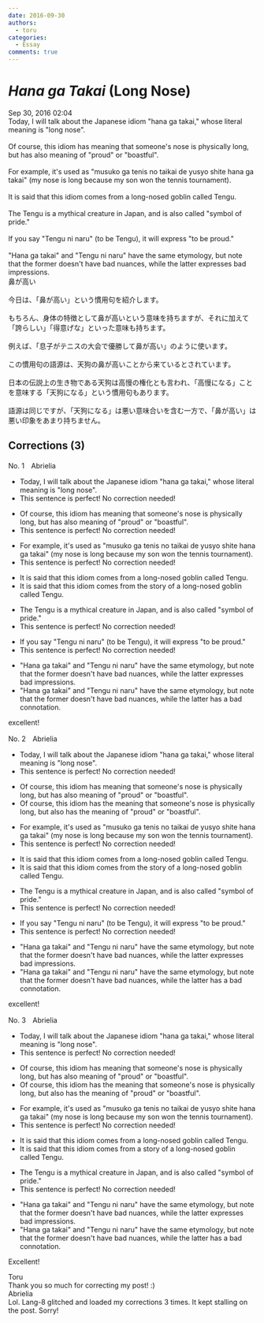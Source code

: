 ```yaml
---
date: 2016-09-30
authors:
  - toru
categories:
  - Essay
comments: true
---
```


# <strong><em>Hana ga Takai</strong></em> (Long Nose)
<div class="date">Sep 30, 2016 02:04</div>
<div id="post"><div id="body_show_ori">
Today, I will talk about the Japanese idiom "hana ga takai," whose literal meaning is "long nose".<br/><br/>Of course, this idiom has meaning that someone's nose is physically long, but has also meaning of "proud" or "boastful".<br/><br/>For example, it's used as "musuko ga tenis no taikai de yusyo shite hana ga takai" (my nose is long because my son won the tennis tournament).<br/><br/>It is said that this idiom comes from a long-nosed goblin called Tengu.<br/><br/>The Tengu is a mythical creature in Japan, and is also called "symbol of pride."<br/><br/>If you say "Tengu ni naru" (to be Tengu), it will express "to be proud."<br/><br/>"Hana ga takai" and "Tengu ni naru" have the same etymology, but note that the former doesn't have bad nuances, while the latter expresses bad impressions.
</div></div>

<!-- more -->

<div id="post_ja"><div id="body_show_mo">
鼻が高い<br/><br/>今日は、「鼻が高い」という慣用句を紹介します。<br/><br/>もちろん、身体の特徴として鼻が高いという意味を持ちますが、それに加えて「誇らしい」「得意げな」といった意味も持ちます。<br/><br/>例えば、「息子がテニスの大会で優勝して鼻が高い」のように使います。<br/><br/>この慣用句の語源は、天狗の鼻が高いことから来ているとされています。<br/><br/>日本の伝説上の生き物である天狗は高慢の権化とも言われ、「高慢になる」ことを意味する「天狗になる」という慣用句もあります。<br/><br/>語源は同じですが、「天狗になる」は悪い意味合いを含む一方で、「鼻が高い」は悪い印象をあまり持ちません。
</div></div>

## Corrections (3)
<div id="block"><div class="first_name"> No. 1　<span class="just_name">Abrielia</span></div><div id="block2">
<ul class="correction_field">
<li class="incorrect">Today, I will talk about the Japanese idiom "hana ga takai," whose literal meaning is "long nose".</li>
<li class="corrected perfect">This sentence is perfect! No correction needed!</li>
</ul>
<ul class="correction_field">
<li class="incorrect">Of course, this idiom has meaning that someone's nose is physically long, but has also meaning of "proud" or "boastful".</li>
<li class="corrected perfect">This sentence is perfect! No correction needed!</li>
</ul>
<ul class="correction_field">
<li class="incorrect">For example, it's used as "musuko ga tenis no taikai de yusyo shite hana ga takai" (my nose is long because my son won the tennis tournament).</li>
<li class="corrected perfect">This sentence is perfect! No correction needed!</li>
</ul>
<ul class="correction_field">
<li class="incorrect">It is said that this idiom comes from a long-nosed goblin called Tengu.</li>
<li class="corrected correct">
It is said that this idiom comes from the story of a long-nosed goblin called Tengu.
</li>
</ul>
<ul class="correction_field">
<li class="incorrect">The Tengu is a mythical creature in Japan, and is also called "symbol of pride."</li>
<li class="corrected perfect">This sentence is perfect! No correction needed!</li>
</ul>
<ul class="correction_field">
<li class="incorrect">If you say "Tengu ni naru" (to be Tengu), it will express "to be proud."</li>
<li class="corrected perfect">This sentence is perfect! No correction needed!</li>
</ul>
<ul class="correction_field">
<li class="incorrect">"Hana ga takai" and "Tengu ni naru" have the same etymology, but note that the former doesn't have bad nuances, while the latter expresses bad impressions.</li>
<li class="corrected correct">
"Hana ga takai" and "Tengu ni naru" have the same etymology, but note that the former doesn't have bad nuances, while the latter has a bad connotation.
</li>
</ul>
<p class="comment_small">
 excellent!
</p>

</div></div>
<div id="block"><div class="first_name"> No. 2　<span class="just_name">Abrielia</span></div><div id="block2">
<ul class="correction_field">
<li class="incorrect">Today, I will talk about the Japanese idiom "hana ga takai," whose literal meaning is "long nose".</li>
<li class="corrected perfect">This sentence is perfect! No correction needed!</li>
</ul>
<ul class="correction_field">
<li class="incorrect">Of course, this idiom has meaning that someone's nose is physically long, but has also meaning of "proud" or "boastful".</li>
<li class="corrected correct">
Of course, this idiom has the meaning that someone's nose is physically long, but also has the meaning of "proud" or "boastful".
</li>
</ul>
<ul class="correction_field">
<li class="incorrect">For example, it's used as "musuko ga tenis no taikai de yusyo shite hana ga takai" (my nose is long because my son won the tennis tournament).</li>
<li class="corrected perfect">This sentence is perfect! No correction needed!</li>
</ul>
<ul class="correction_field">
<li class="incorrect">It is said that this idiom comes from a long-nosed goblin called Tengu.</li>
<li class="corrected correct">
It is said that this idiom comes from the story of a long-nosed goblin called Tengu.
</li>
</ul>
<ul class="correction_field">
<li class="incorrect">The Tengu is a mythical creature in Japan, and is also called "symbol of pride."</li>
<li class="corrected perfect">This sentence is perfect! No correction needed!</li>
</ul>
<ul class="correction_field">
<li class="incorrect">If you say "Tengu ni naru" (to be Tengu), it will express "to be proud."</li>
<li class="corrected perfect">This sentence is perfect! No correction needed!</li>
</ul>
<ul class="correction_field">
<li class="incorrect">"Hana ga takai" and "Tengu ni naru" have the same etymology, but note that the former doesn't have bad nuances, while the latter expresses bad impressions.</li>
<li class="corrected correct">
"Hana ga takai" and "Tengu ni naru" have the same etymology, but note that the former doesn't have bad nuances, while the latter has a bad connotation. 
</li>
</ul>
<p class="comment_small">
 excellent!
</p>

</div></div>
<div id="block"><div class="first_name"> No. 3　<span class="just_name">Abrielia</span></div><div id="block2">
<ul class="correction_field">
<li class="incorrect">Today, I will talk about the Japanese idiom "hana ga takai," whose literal meaning is "long nose".</li>
<li class="corrected perfect">This sentence is perfect! No correction needed!</li>
</ul>
<ul class="correction_field">
<li class="incorrect">Of course, this idiom has meaning that someone's nose is physically long, but has also meaning of "proud" or "boastful".</li>
<li class="corrected correct">
Of course, this idiom has the meaning that someone's nose is physically long, but also has the meaning of "proud" or "boastful".
</li>
</ul>
<ul class="correction_field">
<li class="incorrect">For example, it's used as "musuko ga tenis no taikai de yusyo shite hana ga takai" (my nose is long because my son won the tennis tournament).</li>
<li class="corrected perfect">This sentence is perfect! No correction needed!</li>
</ul>
<ul class="correction_field">
<li class="incorrect">It is said that this idiom comes from a long-nosed goblin called Tengu.</li>
<li class="corrected correct">
It is said that this idiom comes from a story of a long-nosed goblin called Tengu.
</li>
</ul>
<ul class="correction_field">
<li class="incorrect">The Tengu is a mythical creature in Japan, and is also called "symbol of pride."</li>
<li class="corrected perfect">This sentence is perfect! No correction needed!</li>
</ul>
<ul class="correction_field">
<li class="incorrect">"Hana ga takai" and "Tengu ni naru" have the same etymology, but note that the former doesn't have bad nuances, while the latter expresses bad impressions.</li>
<li class="corrected correct">
"Hana ga takai" and "Tengu ni naru" have the same etymology, but note that the former doesn't have bad nuances, while the latter has a bad connotation.
</li>
</ul>
<p class="comment_small">
 Excellent!
</p>

</div><div class="name"><span class="just_name">Toru</span><br>
Thank you so much for correcting my post! :)
</div>
<div class="name"><span class="just_name">Abrielia</span><br>
Lol. Lang-8 glitched and loaded my corrections 3 times. It kept stalling on the post. Sorry!  
</div>
</div>
